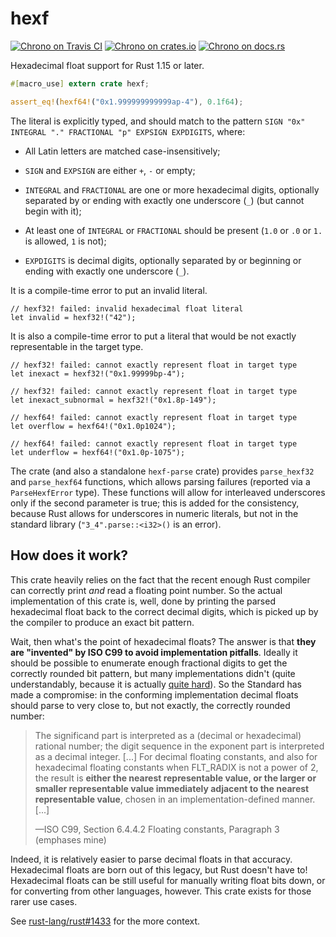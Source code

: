 # hexf

[![Chrono on Travis CI][travis-image]][travis]
[![Chrono on crates.io][cratesio-image]][cratesio]
[![Chrono on docs.rs][docsrs-image]][docsrs]

[travis-image]: https://travis-ci.org/lifthrasiir/hexf.svg?branch=master
[travis]: https://travis-ci.org/lifthrasiir/hexf
[cratesio-image]: https://img.shields.io/crates/v/hexf.svg
[cratesio]: https://crates.io/crates/hexf
[docsrs-image]: https://docs.rs/hexf/badge.svg
[docsrs]: https://docs.rs/hexf/

Hexadecimal float support for Rust 1.15 or later.

```rust
#[macro_use] extern crate hexf;

assert_eq!(hexf64!("0x1.999999999999ap-4"), 0.1f64);
```

The literal is explicitly typed,
and should match to the pattern `SIGN "0x" INTEGRAL "." FRACTIONAL "p" EXPSIGN EXPDIGITS`, where:

* All Latin letters are matched case-insensitively;

* `SIGN` and `EXPSIGN` are either `+`, `-` or empty;

* `INTEGRAL` and `FRACTIONAL` are one or more hexadecimal digits,
  optionally separated by or ending with exactly one underscore (`_`) (but cannot begin with it);

* At least one of `INTEGRAL` or `FRACTIONAL` should be present
  (`1.0` or `.0` or `1.` is allowed, `1` is not);

* `EXPDIGITS` is decimal digits,
  optionally separated by or beginning or ending with exactly one underscore (`_`).

It is a compile-time error to put an invalid literal.

```rust,ignore
// hexf32! failed: invalid hexadecimal float literal
let invalid = hexf32!("42");
```

It is also a compile-time error to put a literal
that would be not exactly representable in the target type.

```rust,ignore
// hexf32! failed: cannot exactly represent float in target type
let inexact = hexf32!("0x1.99999bp-4");

// hexf32! failed: cannot exactly represent float in target type
let inexact_subnormal = hexf32!("0x1.8p-149");

// hexf64! failed: cannot exactly represent float in target type
let overflow = hexf64!("0x1.0p1024");

// hexf64! failed: cannot exactly represent float in target type
let underflow = hexf64!("0x1.0p-1075");
```

The crate (and also a standalone `hexf-parse` crate) provides
`parse_hexf32` and `parse_hexf64` functions,
which allows parsing failures (reported via a `ParseHexfError` type).
These functions will allow for interleaved underscores only if the second parameter is true;
this is added for the consistency, because Rust allows for underscores in numeric literals,
but not in the standard library (`"3_4".parse::<i32>()` is an error).

## How does it work?

This crate heavily relies on the fact that
the recent enough Rust compiler can correctly print *and* read a floating point number.
So the actual implementation of this crate is, well, done by
printing the parsed hexadecimal float back to the correct decimal digits,
which is picked up by the compiler to produce an exact bit pattern.

Wait, then what's the point of hexadecimal floats?
The answer is that **they are "invented" by ISO C99 to avoid implementation pitfalls**.
Ideally it should be possible to enumerate enough fractional digits
to get the correctly rounded bit pattern,
but many implementations didn't
(quite understandably, because it is actually [quite hard][dec2flt-paper]).
So the Standard has made a compromise:
in the conforming implementation decimal floats should parse to
very close to, but not exactly, the correctly rounded number:

> The significand part is interpreted as a (decimal or hexadecimal) rational number;
> the digit sequence in the exponent part is interpreted as a decimal integer. [...]
> For decimal floating constants,
> and also for hexadecimal floating constants when FLT_RADIX is not a power of 2,
> the result is **either the nearest representable value,
> or the larger or smaller representable value
> immediately adjacent to the nearest representable value**,
> chosen in an implementation-defined manner. [...]
>
> —ISO C99, Section 6.4.4.2 Floating constants, Paragraph 3 (emphases mine)

Indeed, it is relatively easier to parse decimal floats in that accuracy.
Hexadecimal floats are born out of this legacy, but Rust doesn't have to!
Hexadecimal floats can be still useful for manually writing float bits down,
or for converting from other languages, however.
This crate exists for those rarer use cases.

See [rust-lang/rust#1433][issue-1433] for the more context.

[dec2flt-paper]: http://citeseerx.ist.psu.edu/viewdoc/summary?doi=10.1.1.45.4152
[issue-1433]: https://github.com/rust-lang/rust/issues/1433#issuecomment-288184018

